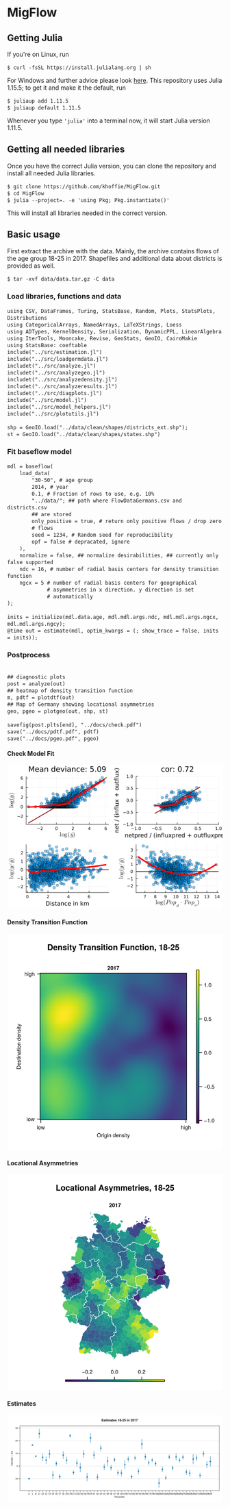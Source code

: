 # MigFlow


## Getting Julia

If you're on Linux, run

```
$ curl -fsSL https://install.julialang.org | sh
```

For Windows and further advice please look
[here](https://github.com/JuliaLang/juliaup). This repository uses
Julia 1.15.5; to get it and make it the default, run


```
$ juliaup add 1.11.5
$ juliaup default 1.11.5
```

Whenever you type `'julia'` into a terminal now, it will start Julia
version 1.11.5.

## Getting all needed libraries
Once you have the correct Julia version, you can clone the repository
and install all needed Julia libraries.

```
$ git clone https://github.com/khoffie/MigFlow.git
$ cd MigFlow
$ julia --project=. -e 'using Pkg; Pkg.instantiate()'
```

This will install all libraries needed in the correct version.

## Basic usage
First extract the archive with the data. Mainly, the archive contains
flows of the age group 18-25 in 2017. Shapefiles and additional data
about districts is provided as well.

```
$ tar -xvf data/data.tar.gz -C data
```

### Load libraries, functions and data

```
using CSV, DataFrames, Turing, StatsBase, Random, Plots, StatsPlots, Distributions
using CategoricalArrays, NamedArrays, LaTeXStrings, Loess
using ADTypes, KernelDensity, Serialization, DynamicPPL, LinearAlgebra
using IterTools, Mooncake, Revise, GeoStats, GeoIO, CairoMakie
using StatsBase: coeftable
include("../src/estimation.jl")
include("../src/loadgermdata.jl")
includet("../src/analyze.jl")
includet("../src/analyzegeo.jl")
includet("../src/analyzedensity.jl")
includet("../src/analyzeresults.jl")
includet("../src/diagplots.jl")
include("../src/model.jl")
include("../src/model_helpers.jl")
include("../src/plotutils.jl")

shp = GeoIO.load("../data/clean/shapes/districts_ext.shp");
st = GeoIO.load("../data/clean/shapes/states.shp")

```

### Fit baseflow model

```
mdl = baseflow(
    load_data(
        "30-50", # age group
        2014, # year
        0.1, # Fraction of rows to use, e.g. 10%
        "../data/"; ## path where FlowDataGermans.csv and districts.csv
        ## are stored
        only_positive = true, # return only positive flows / drop zero
        # flows
        seed = 1234, # Random seed for reproducibility
        opf = false # depracated, ignore
    ),
    normalize = false, ## normalize desirabilities, ## currently only false supported
    ndc = 16, # number of radial basis centers for density transition function
    ngcx = 5 # number of radial basis centers for geographical
             # asymmetries in x direction. y direction is set
             # automatically
);

inits = initialize(mdl.data.age, mdl.mdl.args.ndc, mdl.mdl.args.ngcx, mdl.mdl.args.ngcy);
@time out = estimate(mdl, optim_kwargs = (; show_trace = false, inits = inits));

```

### Postprocess
```

## diagnostic plots
post = analyze(out)
## heatmap of density transition function
m, pdtf = plotdtf(out)
## Map of Germany showing locational asymmetries
geo, pgeo = plotgeo(out, shp, st)

savefig(post.plts[end], "../docs/check.pdf")
save("../docs/pdtf.pdf", pdtf)
save("../docs/pgeo.pdf", pgeo)

```

#### Check Model Fit
![check fit](./docs/check.png)
#### Density Transition Function
![Density transition function](./docs/pdtf.png)
#### Locational Asymmetries
![Locational Asymmetries](./docs/pgeo.png)
#### Estimates
![Estimates](./docs/pcoefs.png)
